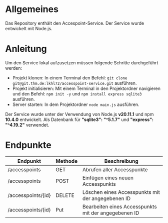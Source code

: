 # Allgemeines

Das Repository enthält den Accespoint-Service. Der Service wurde entwickelt mit Node.js.

# Anleitung

Um den Service lokal aufzusetzen müssen folgende Schritte durchgeführt werden:

* Projekt klonen: In einem Terminal den Befehl: `git clone git@git.thm.de:lkhl72/accesspoint-service.git` ausführen.
* Projekt initialisieren: Mit einem Terminal in den Projektordner navigieren und den Befehl: `npm init -y` und `npm install express sqlite3` ausführen.
* Server starten: In dem Projektordner `node main.js` ausführen.

Der Service wurde unter der Verwendung von Node.js **v20.11.1** und npm **10.4.0** entwickelt.
Als Datenbank für **"sqlite3": "^5.1.7"** und **"express": "^4.19.2"** verwendet.    

# Endpunkte 

| Endpunkt           | Methode | Beschreibung                                                                                       |
|--------------------|---------|----------------------------------------------------------------------------------------------------|
| /accesspoints      | GET     | Abrufen aller Accesspunkte                                                                  		|
| /accesspoints      | POST    | Einfügen eines neuen Accesspunkts                                                           		|
| /accesspoints/{id} | DELETE  | Löschen eines Accesspunkts mit der angegebenen ID                                           		|
| /accesspoints/{id} | Put     | Bearbeiten eines Accesspunkts mit der angegebenen ID                                       		|
